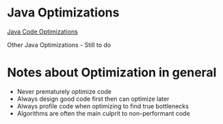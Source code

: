 # Java Optimizations
[Java Code Optimizations](code_optimizations.md)

Other Java Optimizations - Still to do

# Notes about Optimization in general
- Never prematurely optimize code
- Always design good code first then can optimize later
- Always profile code when optimizing to find true bottlenecks
- Algorithms are often the main culprit to non-performant code
